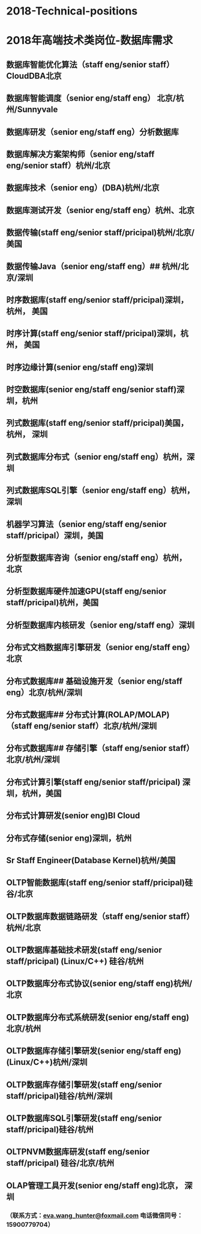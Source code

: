 # 2018-Technical-positions
# 2018年高端技术类岗位-数据库需求
## 数据库智能优化算法（staff eng/senior staff）CloudDBA北京
## 数据库智能调度（senior eng/staff eng） 北京/杭州/Sunnyvale
## 数据库研发（senior eng/staff eng）分析数据库
## 数据库解决方案架构师（senior eng/staff eng/senior staff）杭州/北京
## 数据库技术（senior eng）(DBA)杭州/北京
## 数据库测试开发（senior eng/staff eng）杭州、北京
## 数据传输(staff eng/senior staff/pricipal)杭州/北京/美国
## 数据传输Java（senior eng/staff eng）## 杭州/北京/深圳
## 时序数据库(staff eng/senior staff/pricipal)深圳，杭州， 美国
## 时序计算(staff eng/senior staff/pricipal)深圳，杭州， 美国
## 时序边缘计算(senior eng/staff eng)深圳
## 时空数据库(senior eng/staff eng/senior staff)深圳，杭州
## 列式数据库(staff eng/senior staff/pricipal)美国，杭州， 深圳
## 列式数据库分布式（senior eng/staff eng）杭州，深圳
## 列式数据库SQL引擎（senior eng/staff eng）杭州，深圳
## 机器学习算法（senior eng/staff eng/senior staff/pricipal）深圳，美国
## 分析型数据库咨询（senior eng/staff eng）杭州， 北京
## 分析型数据库硬件加速GPU(staff eng/senior staff/pricipal)杭州，美国
## 分析型数据库内核研发（senior eng/staff eng）深圳
## 分布式文档数据库引擎研发（senior eng/staff eng）北京
## 分布式数据库## 基础设施开发（senior eng/staff eng）北京/杭州/深圳
## 分布式数据库## 分布式计算(ROLAP/MOLAP) （staff eng/senior staff）北京/杭州/深圳
## 分布式数据库## 存储引擎（staff eng/senior staff）北京/杭州/深圳
## 分布式计算引擎(staff eng/senior staff/pricipal) 深圳，杭州，美国
## 分布式计算研发(senior eng)BI Cloud
## 分布式存储(senior eng)深圳，杭州
## Sr Staff Engineer(Database Kernel)杭州/美国
## OLTP智能数据库(staff eng/senior staff/pricipal)硅谷/北京
## OLTP数据库数据链路研发（staff eng/senior staff）杭州/北京
## OLTP数据库基础技术研发(staff eng/senior staff/pricipal) (Linux/C++) 硅谷/杭州
## OLTP数据库分布式协议(senior eng/staff eng)杭州/北京
## OLTP数据库分布式系统研发(senior eng/staff eng) 北京/杭州
## OLTP数据库存储引擎研发(senior eng/staff eng) (Linux/C++)杭州/深圳
## OLTP数据库存储引擎研发(staff eng/senior staff/pricipal)硅谷/杭州/深圳
## OLTP数据库SQL引擎研发(staff eng/senior staff/pricipal)硅谷/杭州
## OLTPNVM数据库研发(staff eng/senior staff/pricipal) 硅谷/北京/杭州
## OLAP管理工具开发(senior eng/staff eng)北京， 深圳

### （联系方式：eva.wang_hunter@foxmail.com   电话微信同号：15900779704）


